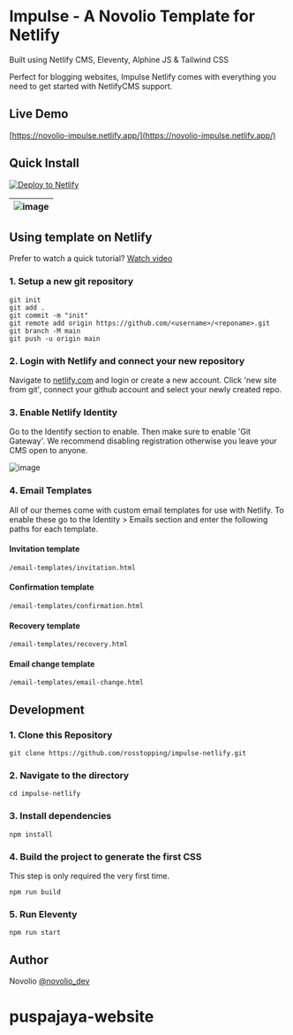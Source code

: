 # Impulse - A Novolio Template for Netlify

Built using Netlify CMS, Eleventy, Alphine JS & Tailwind CSS

Perfect for blogging websites, Impulse Netlify comes with everything you need to get started with NetlifyCMS support.

## Live Demo

[https://novolio-impulse.netlify.app/](https://novolio-impulse.netlify.app/)

## Quick Install

<a href="https://app.netlify.com/start/deploy?repository=https://github.com/rosstopping/impulse-netlify&amp;stack=cms"><img src="https://www.netlify.com/img/deploy/button.svg" alt="Deploy to Netlify" /></a>


| ![image](https://novolio.dev/images/themes/impulse/preview.png) |
| ------------------------------------------------------------------------------------------------------------- |

## Using template on Netlify

Prefer to watch a quick tutorial? [Watch video](https://www.youtube.com/watch?v=b3R7Ca1saJI)

### 1\. Setup a new git repository

```
git init
git add .
git commit -m "init"
git remote add origin https://github.com/<username>/<reponame>.git
git branch -M main
git push -u origin main
```

### 2\. Login with Netlify and connect your new repository

Navigate to [netlify.com](https://netlify.com) and login or create a new account. Click 'new site from git', connect your github account and select your newly created repo.

### 3\. Enable Netlify Identity

Go to the Identify section to enable. Then make sure to enable 'Git Gateway'. We recommend disabling registration otherwise you leave your CMS open to anyone. 

![image](https://novolio.dev/images/git-gateway.png)

### 4\. Email Templates
All of our themes come with custom email templates for use with Netlify. To enable these go to the Identity > Emails section and enter the following paths for each template.

#### Invitation template
``` /email-templates/invitation.html ```

#### Confirmation template
``` /email-templates/confirmation.html ```

#### Recovery template
``` /email-templates/recovery.html ```

#### Email change template
``` /email-templates/email-change.html ```

## Development

### 1\. Clone this Repository

```
git clone https://github.com/rosstopping/impulse-netlify.git
```

### 2\. Navigate to the directory

```
cd impulse-netlify
```

### 3\. Install dependencies

```
npm install
```

### 4\. Build the project to generate the first CSS

This step is only required the very first time.

```
npm run build
```

### 5\. Run Eleventy

```
npm run start
```

## Author

Novolio [@novolio_dev](https://novolio.dev/)
# puspajaya-website
